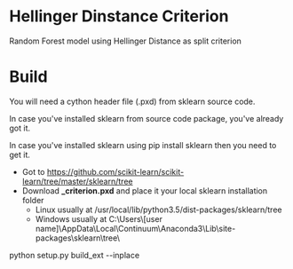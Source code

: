 # Hellinger Dinstance Criterion
Random Forest model using Hellinger Distance as split criterion

# Build 
You will need a cython header file (.pxd) from sklearn source code.

In case you've installed sklearn from source code package, you've already got it.

In case you've installed sklearn using pip install sklearn then you need to get it.

- Got to https://github.com/scikit-learn/scikit-learn/tree/master/sklearn/tree
- Download **_criterion.pxd** and place it your local sklearn installation folder
  - Linux usually at /usr/local/lib/python3.5/dist-packages/sklearn/tree
  - Windows usually at C:\Users\\[user name]\AppData\Local\Continuum\Anaconda3\Lib\site-packages\sklearn\tree\

python setup.py build_ext --inplace
